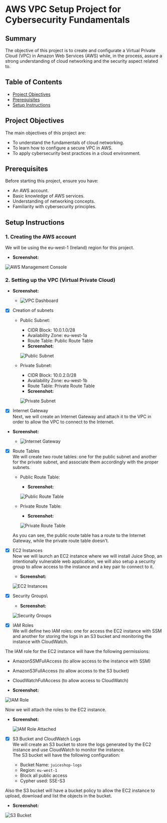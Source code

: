 # AWS VPC Setup Project for Cybersecurity Fundamentals

## Summary

The objective of this project is to create and configurate a Virtual Private Cloud (VPC) in Amazon Web Services (AWS) while, in the process, assure a strong understanding of cloud networking and the security aspect related to.

## Table of Contents

- [Project Objectives](#project-objectives)
- [Prerequisites](#prerequisites)
- [Setup Instructions](#setup-instructions)

## Project Objectives

The main objectives of this project are:
- To understand the fundamentals of cloud networking.
- To learn how to configure a secure VPC in AWS.
- To apply cybersecurity best practices in a cloud environment.

## Prerequisites

Before starting this project, ensure you have:
- An AWS account.
- Basic knowledge of AWS services.
- Understanding of networking concepts.
- Familiarity with cybersecurity principles.

## Setup Instructions

### 1. Creating the AWS account
We will be using the eu-west-1 (Ireland) region for this project.

- **Screenshot:**

![AWS Management Console](screenshots/Console%20Home.png)

### 2. Setting up the VPC (Virtual Private Cloud)

- **Screenshot:**

  - ![VPC Dashboard](screenshots/VPC%20dashboard.png)

- [x] Creation of subnets

  - Public Subnet:
    - CIDR Block: 10.0.1.0/28
    - Availability Zone: eu-west-1a
    - Route Table: Public Route Table
    - **Screenshot:**

    ![Public Subnet](screenshots/Public%20Subnet.png)

  - Private Subnet:
    - CIDR Block: 10.0.2.0/28
    - Availability Zone: eu-west-1b
    - Route Table: Private Route Table
    - **Screenshot:**

    ![Private Subnet](screenshots/Private%20Subnet.png)

- [x] Internet Gateway\
Next, we will create an Internet Gateway and attach it to the VPC in order to allow the VPC to connect to the Internet.
- **Screenshot:**

  - ![Internet Gateway](screenshots/Internet%20Gateway%20attached.png)

- [x] Route Tables\
We will create two route tables: one for the public subnet and another for the private subnet, and associate them accordingly with the proper subnets.

  - Public Route Table:
    - **Screenshot:**

    ![Public Route Table](screenshots/Public%20Route%20Table.png)

  - Private Route Table:
    - **Screenshot:**
    
    ![Private Route Table](screenshots/Private%20Route%20Table.png)

  As you can see, the public route table has a route to the Internet Gateway, while the private route table doesn't.
  
- [x] EC2 Instances\
Now we will launch an EC2 instance where we will install Juice Shop, an intentionally vulnerable web application, we will also setup a security group to allow access to the instance and a key pair to connect to it.

  - **Screenshot:**

  ![EC2 Instances](screenshots/EC2%20config.png)

- [x] Security Groups\

  - **Screenshot:**

  ![Security Groups](screenshots/Security%20Groups.png)

- [x] IAM Roles\
We will define two IAM roles: one for access the EC2 instance with SSM and another for storing the logs in an S3 bucket and monitoring the instance with CloudWatch.

The IAM role for the EC2 instance will have the following permissions:

  - AmazonSSMFullAccess (to allow access to the instance with SSM)
  - AmazonS3FullAccess (to allow access to the S3 bucket)
  - CloudWatchFullAccess (to allow access to CloudWatch)

  - **Screenshot:**

  ![IAM Role](screenshots/IAM%20Role.png)

Now we will attach the roles to the EC2 instance.

- **Screenshot:**

  ![IAM Role Attached](screenshots/IAM%20Role%20Attached.png)

- [x] S3 Bucket and CloudWatch Logs\
We will create an S3 bucket to store the logs generated by the EC2 instance and use CloudWatch to monitor the instance.\
The S3 bucket will have the following configuration:

  - Bucket Name: `juiceshop-logs`
  - Region: `eu-west-1`
  - Block all public access
  - Cypher used: SSE-S3

Also the S3 bucket will have a bucket policy to allow the EC2 instance to upload, download and list the objects in the bucket.

  - **Screenshot:**

  ![S3 Bucket](screenshots/S3%20Bucket.png)